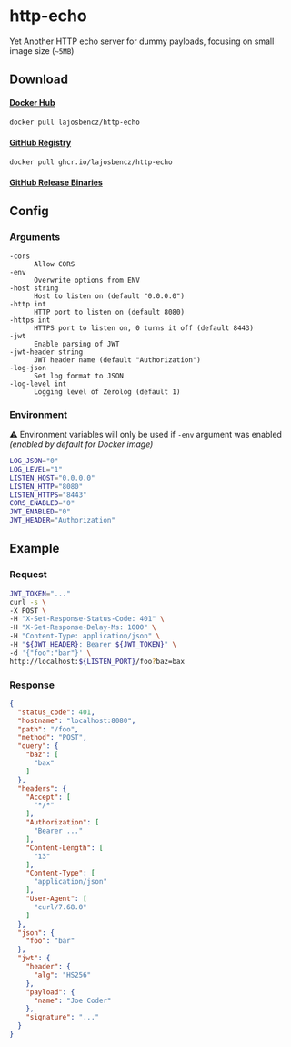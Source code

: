# http-echo

Yet Another HTTP echo server for dummy payloads, focusing on small image size (`~5MB`)


## Download

#### [Docker Hub](https://hub.docker.com/r/lajosbencz/http-echo)

```bash
docker pull lajosbencz/http-echo
```

#### [GitHub Registry](https://github.com/lajosbencz/http-echo/pkgs/container/http-echo)

```bash
docker pull ghcr.io/lajosbencz/http-echo
```

#### [GitHub Release Binaries](https://github.com/lajosbencz/http-echo/releases)


## Config

### Arguments

```
-cors
      Allow CORS
-env
      Overwrite options from ENV
-host string
      Host to listen on (default "0.0.0.0")
-http int
      HTTP port to listen on (default 8080)
-https int
      HTTPS port to listen on, 0 turns it off (default 8443)
-jwt
      Enable parsing of JWT
-jwt-header string
      JWT header name (default "Authorization")
-log-json
      Set log format to JSON
-log-level int
      Logging level of Zerolog (default 1)
```

### Environment

⚠️ Environment variables will only be used if `-env` argument was enabled _(enabled by default for Docker image)_

```bash 
LOG_JSON="0"
LOG_LEVEL="1"
LISTEN_HOST="0.0.0.0"
LISTEN_HTTP="8080"
LISTEN_HTTPS="8443"
CORS_ENABLED="0"
JWT_ENABLED="0"
JWT_HEADER="Authorization"
```


## Example

### Request

```bash
JWT_TOKEN="..."
curl -s \
-X POST \
-H "X-Set-Response-Status-Code: 401" \
-H "X-Set-Response-Delay-Ms: 1000" \
-H "Content-Type: application/json" \
-H "${JWT_HEADER}: Bearer ${JWT_TOKEN}" \
-d '{"foo":"bar"}' \
http://localhost:${LISTEN_PORT}/foo?baz=bax
```

### Response

```json
{
  "status_code": 401,
  "hostname": "localhost:8080",
  "path": "/foo",
  "method": "POST",
  "query": {
    "baz": [
      "bax"
    ]
  },
  "headers": {
    "Accept": [
      "*/*"
    ],
    "Authorization": [
      "Bearer ..."
    ],
    "Content-Length": [
      "13"
    ],
    "Content-Type": [
      "application/json"
    ],
    "User-Agent": [
      "curl/7.68.0"
    ]
  },
  "json": {
    "foo": "bar"
  },
  "jwt": {
    "header": {
      "alg": "HS256"
    },
    "payload": {
      "name": "Joe Coder"
    },
    "signature": "..."
  }
}
```
